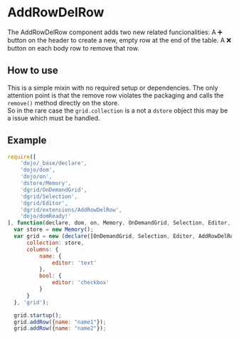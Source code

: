 # AddRowDelRow
The AddRowDelRow component adds two new related funcionalities:
A ➕ button on the header to create a new, empty row at the end of the table.
A ❌ button on each body row to remove that row.

## How to use
This is a simple mixin with no required setup or dependencies.
The only attention point is that the remove row violates the packaging and calls the `remove()` method directly on the store.  
So in the rare case the `grid.collection` is a not a `dstore` object this may be a issue which must be handled.

## Example
```js
require([
    'dojo/_base/declare',
    'dojo/dom',
    'dojo/on', 
    'dstore/Memory',
    'dgrid/OnDemandGrid',
    'dgrid/Selection',
    'dgrid/Editor',
    'dgrid/extensions/AddRowDelRow',
    'dojo/domReady!'
], function(declare, dom, on, Memory, OnDemandGrid, Selection, Editor, AddRowDelRow) {
  var store = new Memory();
  var grid = new (declare([OnDemandGrid, Selection, Editor, AddRowDelRow]))({
      collection: store,
      columns: {
          name: {
              editor: 'text'
          },
          bool: {
              editor: 'checkbox'
          }
      }
  }, 'grid');

  grid.startup();
  grid.addRow({name: "name1"});
  grid.addRow({name: "name2"});
```
